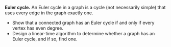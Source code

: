 **Euler cycle.** An Euler cycle in a graph is a cycle (not necessarily simple) that uses every edge in the graph exactly one.

* Show that a connected graph has an Euler cycle if and only if every vertex has even degree.
* Design a linear-time algorithm to determine whether a graph has an Euler cycle, and if so, find one.
